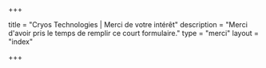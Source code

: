 +++

title = "Cryos Technologies | Merci de votre intérêt"
description = "Merci d'avoir pris le temps de remplir ce court formulaire."
type = "merci"
layout = "index"

+++